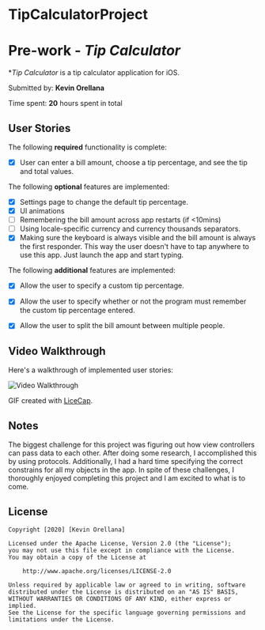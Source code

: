 # TipCalculatorProject
# Pre-work - *Tip Calculator*

**Tip Calculator* is a tip calculator application for iOS.

Submitted by: **Kevin Orellana**

Time spent: **20** hours spent in total

## User Stories

The following **required** functionality is complete:

* [x] User can enter a bill amount, choose a tip percentage, and see the tip and total values.

The following **optional** features are implemented:
* [x] Settings page to change the default tip percentage.
* [x] UI animations
* [ ] Remembering the bill amount across app restarts (if <10mins)
* [ ] Using locale-specific currency and currency thousands separators.
* [x] Making sure the keyboard is always visible and the bill amount is always the first responder. This way the user doesn't have to tap anywhere to use this app. Just launch the app and start typing.

The following **additional** features are implemented:

- [x] Allow the user to specify a custom tip percentage.
- [x] Allow the user to specify whether or not the program must remember the custom tip percentage entered.
- [x] Allow the user to split the bill amount between multiple people.
    

## Video Walkthrough 

Here's a walkthrough of implemented user stories:


<img src='http://g.recordit.co/PyPtB8qz1U.gif' title='Video Walkthrough' width='' alt='Video Walkthrough' />

GIF created with [LiceCap](http://www.cockos.com/licecap/).

## Notes

The biggest challenge for this project was figuring out how view controllers can pass data to each other. After doing some research, I accomplished this by using protocols.
Additionally, I had a hard time specifying the correct constrains for all my objects in the app. In spite of these challenges, I thoroughly enjoyed completing this project and I am excited to what is to come.


## License

    Copyright [2020] [Kevin Orellana]

    Licensed under the Apache License, Version 2.0 (the "License");
    you may not use this file except in compliance with the License.
    You may obtain a copy of the License at

        http://www.apache.org/licenses/LICENSE-2.0

    Unless required by applicable law or agreed to in writing, software
    distributed under the License is distributed on an "AS IS" BASIS,
    WITHOUT WARRANTIES OR CONDITIONS OF ANY KIND, either express or implied.
    See the License for the specific language governing permissions and
    limitations under the License.
